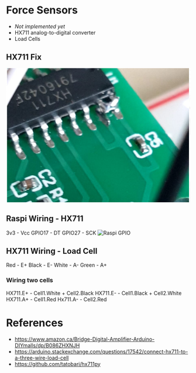 # Force Sensors
- *Not implemented yet*
- HX711 analog-to-digital converter
- Load Cells

## HX711 Fix
![HX711 Fix](./doc/hx711_fix.png)

## Raspi Wiring - HX711
3v3    - Vcc
GPIO17 - DT
GPIO27 - SCK
![Raspi GPIO](./raspi_w_gpio.jpg)


## HX711 Wiring - Load Cell
Red   - E+
Black - E-
White - A-
Green - A+

### Wiring two cells
HX711.E+ - Cell1.White + Cell2.Black
HX711.E- - Cell1.Black + Cell2.White
HX711.A+ - Cell1.Red
Hx711.A- - Cell2.Red

# References
+ https://www.amazon.ca/Bridge-Digital-Amplifier-Arduino-DIYmalls/dp/B086ZHXNJH
+ https://arduino.stackexchange.com/questions/17542/connect-hx711-to-a-three-wire-load-cell
+ https://github.com/tatobari/hx711py
